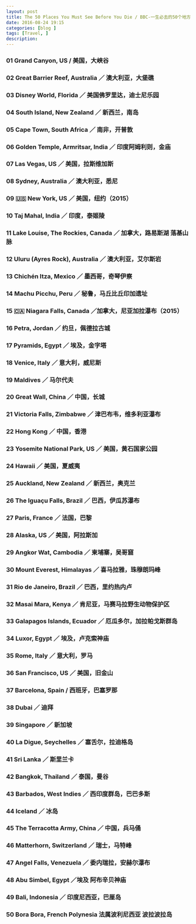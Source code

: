 ```yaml
---
layout: post
title: The 50 Places You Must See Before You Die / BBC-一生必去的50个地方
date: 2016-08-24 19:15
categories: [blog ]
tags: [Travel, ]
description:
---
```


### 01 Grand Canyon, US / 美国，大峡谷

### 02 Great Barrier Reef, Australia ／ 澳大利亚，大堡礁

### 03 Disney World, Florida ／ 美国佛罗里达，迪士尼乐园

### 04 South Island, New Zealand ／ 新西兰，南岛

### 05 Cape Town, South Africa ／ 南非，开普敦

### 06 Golden Temple, Armritsar, India ／ 印度阿姆利则，金庙

### 07 Las Vegas, US ／ 美国，拉斯维加斯

### 08 Sydney, Australia ／ 澳大利亚，悉尼

### 09 🇺🇸 New York, US ／ 美国，纽约（2015）

### 10 Taj Mahal, India ／ 印度，泰姬陵

### 11 Lake Louise, The Rockies, Canada ／ 加拿大，路易斯湖 落基山脉

### 12 Uluru (Ayres Rock), Australia ／ 澳大利亚，艾尔斯岩

### 13 Chichén Itza, Mexico ／ 墨西哥，奇琴伊察 

### 14 Machu Picchu, Peru ／ 秘鲁，马丘比丘印加遗址

### 15 🇨🇦 Niagara Falls, Canada ／加拿大，尼亚加拉瀑布（2015）

### 16 Petra, Jordan ／ 约旦，佩德拉古城

### 17 Pyramids, Egypt ／ 埃及，金字塔

### 18 Venice, Italy ／ 意大利，威尼斯

### 19 Maldives ／ 马尔代夫

### 20 Great Wall, China ／ 中国，长城

### 21 Victoria Falls, Zimbabwe ／ 津巴布韦，维多利亚瀑布

### 22 Hong Kong ／ 中国，香港

### 23 Yosemite National Park, US ／ 美国，黄石国家公园

### 24 Hawaii ／ 美国，夏威夷

### 25 Auckland, New Zealand ／ 新西兰，奥克兰

### 26 The Iguaçu Falls, Brazil ／ 巴西，伊瓜苏瀑布

### 27 Paris, France ／ 法国，巴黎

### 28 Alaska, US ／ 美国，阿拉斯加

### 29 Angkor Wat, Cambodia ／ 柬埔寨，吴哥窟

### 30 Mount Everest, Himalayas ／ 喜马拉雅，珠穆朗玛峰

### 31 Rio de Janeiro, Brazil ／ 巴西，里约热内卢

### 32 Masai Mara, Kenya ／ 肯尼亚，马赛马拉野生动物保护区

### 33 Galapagos Islands, Ecuador ／  厄瓜多尔，加拉帕戈斯群岛

### 34 Luxor, Egypt ／ 埃及，卢克索神庙

### 35 Rome, Italy ／ 意大利，罗马

###  36 San Francisco, US ／ 美国，旧金山

### 37 Barcelona, Spain / 西班牙，巴塞罗那

### 38 Dubai ／ 迪拜

### 39 Singapore ／ 新加坡

### 40 La Digue, Seychelles ／ 塞舌尔，拉迪格岛

### 41 Sri Lanka ／ 斯里兰卡

### 42 Bangkok, Thailand ／ 泰国，曼谷

### 43 Barbados, West Indies ／ 西印度群岛，巴巴多斯

### 44 Iceland ／ 冰岛

### 45 The Terracotta Army, China ／ 中国，兵马俑

### 46 Matterhorn, Switzerland ／ 瑞士，马特峰

### 47 Angel Falls, Venezuela ／ 委内瑞拉，安赫尔瀑布

### 48 Abu Simbel, Egypt ／埃及 阿布辛贝神庙

### 49 Bali, Indonesia ／ 印度尼西亚，巴厘岛

### 50 Bora Bora, French Polynesia 法属波利尼西亚 波拉波拉岛


